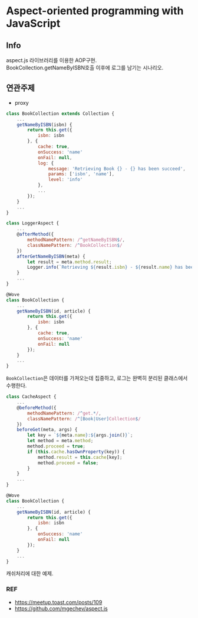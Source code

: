 # Aspect-oriented programming with JavaScript

## Info 

aspect.js 라이브러리를 이용한 AOP구현.  
BookCollection.getNameByISBN호출 이후에 로그를 남기는 시나리오.

## 연관주제
- proxy



```js
class BookCollection extends Collection {
    ...
    getNameByISBN(isbn) {
        return this.get({
            isbn: isbn
        }, {
            cache: true,
            onSuccess: 'name'
            onFail: null,
            log: {
                message: 'Retrieving Book {} - {} has been succeed',
                params: ['isbn', 'name'],
                level: 'info'
            },
            ...
        });
    }
    ...
}

```



```js
class LoggerAspect {
    ...
    @afterMethod({
        methodNamePattern: /^getNameByISBN$/,
        classNamePattern: /^BookCollection$/
    })
    afterGetNameByISBN(meta) {
        let result = meta.method.result;
        Logger.info(`Retrieving ${result.isbn} - ${result.name} has been succeed`);
    }
    ...
}

@Wove
class BookCollection {
    ...
    getNameByISBN(id, article) {
        return this.get({
            isbn: isbn
        }, {
            cache: true,
            onSuccess: 'name'
            onFail: null
        });
    }
    ...
}

```
`BookCollection`은 데이터를 가져오는데 집중하고, 로그는 완벽히 분리된 클래스에서 수행한다.



```js
class CacheAspect {
    ...
    @beforeMethod({
        methodNamePattern: /^get.*/,
        classNamePattern: /^[Book|User]Collection$/
    })
    beforeGet(meta, args) {
        let key = `${meta.name}:${args.join()}`;
        let method = meta.method;
        method.proceed = true;
        if (this.cache.hasOwnProperty(key)) {
            method.result = this.cache[key];
            method.proceed = false;
        }
    }
    ...
}

@Wove
class BookCollection {
    ...
    getNameByISBN(id, article) {
        return this.get({
            isbn: isbn
        }, {
            onSuccess: 'name'
            onFail: null
        });
    }
    ...
}

```
캐쉬처리에 대한 예제.


### REF
- https://meetup.toast.com/posts/109
- https://github.com/mgechev/aspect.js